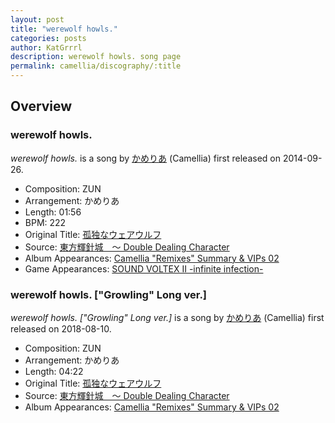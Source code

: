 ```yaml
---
layout: post
title: "werewolf howls."
categories: posts
author: KatGrrrl
description: werewolf howls. song page
permalink: camellia/discography/:title
---
```


## Overview

### werewolf howls.

*werewolf howls.* is a song by [かめりあ](/camellia) (Camellia) first released on 2014-09-26.

* Composition: ZUN
* Arrangement: かめりあ
* Length: 01:56
* BPM: 222
* Original Title: [孤独なウェアウルフ](https://en.touhouwiki.net/index.php?title=%E5%AD%A4%E7%8B%AC%E3%81%AA%E3%82%A6%E3%82%A7%E3%82%A2%E3%82%A6%E3%83%AB%E3%83%95)
* Source: [東方輝針城　～ Double Dealing Character](https://en.touhouwiki.net/wiki/Double_Dealing_Character)
* Album Appearances: [Camellia "Remixes" Summary & VIPs 02](<{% link postsInclude/_posts/camellia/albums/Camellia-Remixes-Summary-VIPs-02/2023-12-20-Camellia-Remixes-Summary-VIPs-02.md %}>)
* Game Appearances: [SOUND VOLTEX II -infinite infection-](https://remywiki.com/AC_SDVX_II)

### werewolf howls. ["Growling" Long ver.]

*werewolf howls. ["Growling" Long ver.]* is a song by [かめりあ](/camellia) (Camellia) first released on 2018-08-10.

* Composition: ZUN
* Arrangement: かめりあ
* Length: 04:22
* Original Title: [孤独なウェアウルフ](https://en.touhouwiki.net/index.php?title=%E5%AD%A4%E7%8B%AC%E3%81%AA%E3%82%A6%E3%82%A7%E3%82%A2%E3%82%A6%E3%83%AB%E3%83%95)
* Source: [東方輝針城　～ Double Dealing Character](https://en.touhouwiki.net/wiki/Double_Dealing_Character)
* Album Appearances: [Camellia "Remixes" Summary & VIPs 02](<{% link postsInclude/_posts/camellia/albums/Camellia-Remixes-Summary-VIPs-02/2023-12-20-Camellia-Remixes-Summary-VIPs-02.md %}>)
